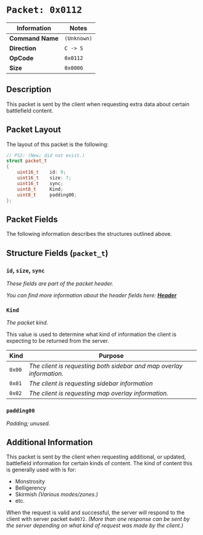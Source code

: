 # `Packet: 0x0112`

| Information               | Notes |
|---                        |---    |
| **Command Name**          | `(Unknown)` |
| **Direction**             | `C -> S` |
| **OpCode**                | `0x0112` |
| **Size**                  | `0x0006` |

## Description

This packet is sent by the client when requesting extra data about certain battlefield content.

## Packet Layout

The layout of this packet is the following:

```cpp
// PS2: (New; did not exist.)
struct packet_t
{
    uint16_t    id: 9;
    uint16_t    size: 7;
    uint16_t    sync;
    uint8_t     Kind;
    uint8_t     padding00;
};
```

## Packet Fields

The following information describes the structures outlined above.

## Structure Fields (`packet_t`)

### `id`, `size`, `sync`

_These fields are part of the packet header._

_You can find more information about the header fields here: [**Header**](/world/HEADER.md)_

### `Kind`

_The packet kind._

This value is used to determine what kind of information the client is expecting to be returned from the server.

| Kind | Purpose |
| --- | --- |
| `0x00` | _The client is requesting both sidebar and map overlay information._ |
| `0x01` | _The client is requesting sidebar information_ |
| `0x02` | _The client is requesting map overlay information._ |

### `padding00`

_Padding; unused._

## Additional Information

This packet is sent by the client when requesting additional, or updated, battlefield information for certain kinds of content. The kind of content this is generally used with is for:

  - Monstrosity
  - Belligerency
  - Skirmish _(Various modes/zones.)_
  - etc.

When the request is valid and successful, the server will respond to the client with server packet `0x0072`. _(More than one response can be sent by the server depending on what kind of request was made by the client.)_
